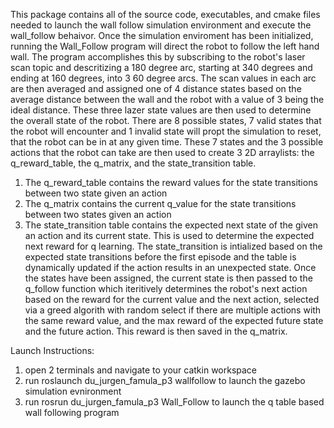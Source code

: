 This package contains all of the source code, executables, and cmake files needed to
launch the wall follow simulation environment and execute the wall_follow behaivor.
Once the simulation enviroment has been initialized, running the Wall_Follow program
will direct the robot to follow the left hand wall. The program accomplishes this by
subscribing to the robot's laser scan topic and descritizing a 180 degree arc, starting
at 340 degrees and ending at 160 degrees, into 3 60 degree arcs. The scan values in each
arc are then averaged and assigned one of 4 distance states based on the average distance between
the wall and the robot with a value of 3 being the ideal distance. These three lazer state values
are then used to determine the overall state of the robot. There are 8 possible states, 7 valid states 
that the robot will encounter and 1 invalid state will propt the simulation to reset, that the 
robot can be in at any given time. These 7 states and the 3 possible actions that the robot can take
are then used to create 3 2D arraylists: the q_reward_table, the q_matrix, and the state_transition table.
1. The q_reward_table contains the reward values for the state transitions between two state given an action
2. The q_matrix contains the current q_value for the state transitions between two states given an action
3. The state_transition table contains the expected next state of the given an action and its current state.
   This is used to determine the expected next reward for q learning.
	The state_transition is intialized based on the expected state transitions before the first episode
	and the table is dynamically updated if the action results in an unexpected state.
Once the states have been assigned, the current state is then passed to the q_follow function which iteritively determines
the robot's next action based on the reward for the current value and the next action, selected via a greed algorith with random
select if there are multiple actions with the same reward value, and the max reward of the expected future state and the future
action. This reward is then saved in the q_matrix.

Launch Instructions:
1. open 2 terminals and navigate to your catkin workspace
2. run roslaunch du_jurgen_famula_p3 wallfollow to launch the gazebo simulation evnironment
3. run rosrun du_jurgen_famula_p3 Wall_Follow to launch the q table based wall following program
